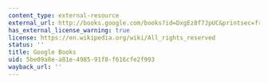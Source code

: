 ```yaml
---
content_type: external-resource
external_url: http://books.google.com/books?id=DxgEz8f7JpUC&printsec=frontcover
has_external_license_warning: true
license: https://en.wikipedia.org/wiki/All_rights_reserved
status: ''
title: Google Books
uid: 5be09a8e-a81e-4985-91f8-f616cfe2f993
wayback_url: ''
---
```

